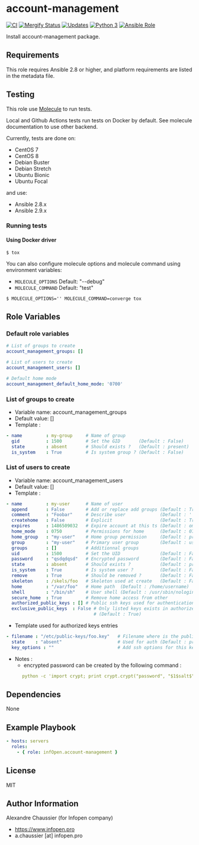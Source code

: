 # account-management

[![CI](https://github.com/infOpen/ansible-role-account-management/workflows/CI/badge.svg)](https://github.com/infOpen/ansible-role-account-management/actions)
[![Mergify Status][mergify-status]][mergify]
[![Updates](https://pyup.io/repos/github/infOpen/ansible-role-account-management/shield.svg)](https://pyup.io/repos/github/infOpen/ansible-role-account-management/)
[![Python 3](https://pyup.io/repos/github/infOpen/ansible-role-account-management/python-3-shield.svg)](https://pyup.io/repos/github/infOpen/ansible-role-account-management/)
[![Ansible Role](https://img.shields.io/ansible/role/12337.svg)](https://galaxy.ansible.com/infOpen/account-management/)

Install account-management package.

## Requirements

This role requires Ansible 2.8 or higher,
and platform requirements are listed in the metadata file.

## Testing

This role use [Molecule](https://github.com/ansible-community/molecule) to run tests.

Local and Github Actions tests run tests on Docker by default.
See molecule documentation to use other backend.

Currently, tests are done on:
- CentOS 7
- CentOS 8
- Debian Buster
- Debian Stretch
- Ubuntu Bionic
- Ubuntu Focal

and use:
- Ansible 2.8.x
- Ansible 2.9.x

### Running tests

#### Using Docker driver

```
$ tox
```

You can also configure molecule options and molecule command using environment variables:
* `MOLECULE_OPTIONS` Default: "--debug"
* `MOLECULE_COMMAND` Default: "test"

```
$ MOLECULE_OPTIONS='' MOLECULE_COMMAND=converge tox
```

## Role Variables

### Default role variables

``` yaml
# List of groups to create
account_management_groups: []

# List of users to create
account_management_users: []

# Default home mode
account_management_default_home_mode: '0700'
```

### List of groups to create

* Variable name: account_management_groups
* Default value: []
* Template :

```yaml
- name         : my-group     # Name of group
  gid          : 1500         # Set the GID       (Default : False)
  state        : absent       # Should exists ?   (Default : present)
  is_system    : True         # Is system group ? (Default : False)
```

### List of users to create

* Variable name: account_management_users
* Default value: []
* Template :

```yaml
- name         : my-user      # Name of user
  append       : False        # Add or replace add groups (Default : True)
  comment      : "Foobar"     # Describe user             (Default : '')
  createhome   : False        # Explicit                  (Default : True)
  expires      : 1486509032   # Expire account at this ts (Default : omit)
  home_mode    : 0750         # Permissions for home      (Default : 0700)
  home_group   : "my-user"    # Home group permission     (Default : primary group)
  group        : "my-user"    # Primary user group        (Default : username)
  groups       : []           # Additionnal groups
  uid          : 1500         # Set the UID               (Default : False)
  password     : "qsdqdqsd"   # Encrypted password        (Default : False)
  state        : absent       # Should exists ?           (Default : present)
  is_system    : True         # Is system user ?          (Default : False)
  remove       : True         # Should be removed ?       (Default : False)
  skeleton     : /skels/foo   # Skeleton used at create   (Default : False)
  home         : "/var/foo"   # Home path  (Default : /home/username)
  shell        : "/bin/sh"    # User shell (Default : /usr/sbin/nologin)
  secure_home  : True         # Remove home access from other
  authorized_public_keys : [] # Public ssh keys used for authentication
  exclusive_public_keys  : False # Only listed keys exists in authorized-keys
                                 # (Default : True)
```

* Template used for authorized keys entries

```yaml
- filename : "/etc/public-keys/foo.key"   # Filename where is the public key
  state    : "absent"                     # Used for auth (Default : present))
  key_options : ""                        # Add ssh options for this key
```

* Notes :
  - encrypted password can be created by the following command :

```yaml
      python -c 'import crypt; print crypt.crypt("password", "$1$salt$")'
```

## Dependencies

None

## Example Playbook

``` yaml
- hosts: servers
  roles:
    - { role: infOpen.account-management }
```

## License

MIT

## Author Information

Alexandre Chaussier (for Infopen company)
- https://www.infopen.pro
- a.chaussier [at] infopen.pro

[mergify]: https://mergify.io
[mergify-status]: https://img.shields.io/endpoint.svg?url=https://gh.mergify.io/badges/infOpen/ansible-role-account-management&style=flat
